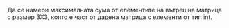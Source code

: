 Да се намери максималната сума от елементите на вътрешна матрица с размер 3Х3, която е част от дадена матрица с елементи от тип int.
